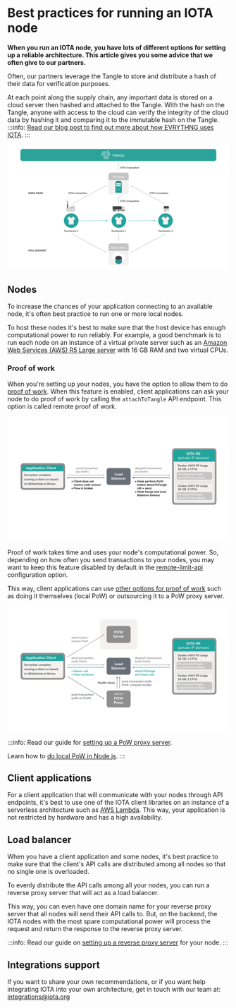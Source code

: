 # Best practices for running an IOTA node

**When you run an IOTA node, you have lots of different options for setting up a reliable architecture. This article gives you some advice that we often give to our partners.**

Often, our partners leverage the Tangle to store and distribute a hash of their data for verification purposes.

At each point along the supply chain, any important data is stored on a cloud server then hashed and attached to the Tangle. With the hash on the Tangle, anyone with access to the cloud can verify the integrity of the cloud data by hashing it and comparing it to the immutable hash on the Tangle.
​
:::info:
[Read our blog post to find out more about how EVRYTHNG uses IOTA](https://blog.iota.org/iota-evrythng-2a9b4b9d922d).
:::

![Best practice example](../images/best-practice-example.png)

## Nodes

To increase the chances of your application connecting to an available node, it's often best practice to run one or more local nodes.

To host these nodes it's best to make sure that the host device has enough computational power to run reliably. For example, a good benchmark is to run each node on an instance of a virtual private server such as an [Amazon Web Services (AWS) R5 Large server](https://aws.amazon.com/ec2/instance-types/r5/) with 16 GB RAM and two virtual CPUs.

### Proof of work

When you're setting up your nodes, you have the option to allow them to do [proof of work](root://getting-started/0.1/transactions/proof-of-work.md). When this feature is enabled, client applications can ask your node to do proof of work by calling the `attachToTangle` API endpoint. This option is called remote proof of work.

![Remote proof of work](../images/remote-pow.png)

Proof of work takes time and uses your node's computational power. So, depending on how often you send transactions to your nodes, you may want to keep this feature disabled by default in the [remote-limit-api](../references/iri-configuration-options.md#remote-limit-api) configuration option.

This way, client applications can use [other options for proof of work](root://getting-started/0.1/transactions/proof-of-work.md#minimum-weight-magnitude#options-for-doing-proof-of-work) such as doing it themselves (local PoW) or outsourcing it to a PoW proxy server.

![Local proof of work](../images/local-pow.png)

:::info:
Read our guide for [setting up a PoW proxy server](root://proof-of-work-proxy/1.0/overview.md).

Learn how to [do local PoW in Node.js](https://github.com/iotaledger/ccurl.interface.js).
:::

## Client applications

For a client application that will communicate with your nodes through API endpoints, it's best to use one of the IOTA client libraries on an instance of a serverless architecture such as [AWS Lambda](https://aws.amazon.com/lambda/). This way, your application is not restricted by hardware and has a high availability.

## Load balancer

When you have a client application and some nodes, it's best practice to make sure that the client's API calls are distributed among all nodes so that no single one is overloaded.

To evenly distribute the API calls among all your nodes, you can run a reverse proxy server that will act as a load balancer.

This way, you can even have one domain name for your reverse proxy server that all nodes will send their API calls to. But, on the backend, the IOTA nodes with the most spare computational power will process the request and return the response to the reverse proxy server.

:::info:
Read our guide on [setting up a reverse proxy server](../how-to-guides/set-up-a-reverse-proxy.md) for your node.
:::

## Integrations support

If you want to share your own recommendations, or if you want help integrating IOTA into your own architecture, get in touch with our team at: integrations@iota.org